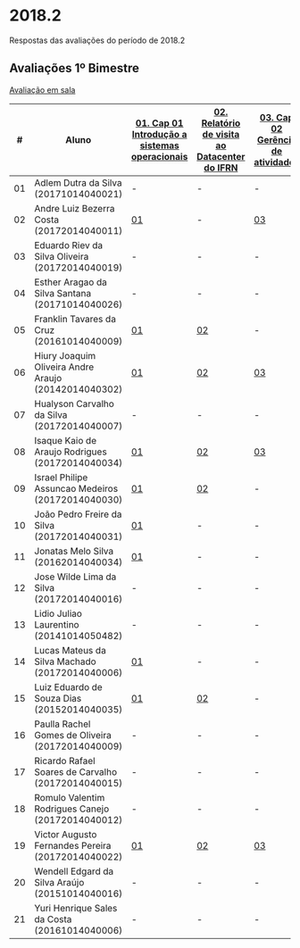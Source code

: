 # 2018.2
Respostas das avaliações do período de 2018.2

## Avaliações 1º Bimestre

[Avaliação em sala](avaliacoes/bimestre-01-avaliacao-01.pdf)

| #   | Aluno                                                | [01. Cap 01 Introdução a sistemas operacionais](https://sistemas-operacionais.github.io/exams/#-01-cap-01-introdução-a-sistemas-operacionais) | [02. Relatório de visita ao Datacenter do IFRN](https://sistemas-operacionais.github.io/exams/#-02-relatório-de-visita-ao-datacenter-do-ifrn) | [03. Cap 02 Gerência de atividades](https://sistemas-operacionais.github.io/exams/#-03-cap-02-gerência-de-atividades) | [04. Cap 04 Coordenação entre tarefas](https://sistemas-operacionais.github.io/exams/#-04-cap-04-coordenação-entre-tarefas-demonstração-de-erro-com-semáforo) | [05. Publicar imagem jdk no hub.docker.com](https://sistemas-operacionais.github.io/exams/#-05-publicar-imagem-jdk-no-hubdockercom) | [06. Cap 04 Coordenação entre tarefas](https://sistemas-operacionais.github.io/exams/#-06-cap-04-coordenação-entre-tarefas) | 07. Publicar imagem do banco e app web no hub.docker.com |
| --- | ---------------------------------------------------- | --------------------------------------------------------------------------------------------------------------------------------------------- | --------------------------------------------------------------------------------------------------------------------------------------------- | --------------------------------------------------------------------------------------------------------------------- | ------------------------------------------------------------------------------------------------------------------------------------------------------------- | ----------------------------------------------------------------------------------------------------------------------------------- | --------------------------------------------------------------------------------------------------------------------------- | -------------------------------------------------------- |
| 01  | Adlem Dutra da Silva (20171014040021)                | -                                                                                                                                             | -                                                                                                                                             | -                                                                                                                     | -                                                                                                                                                             | -                                                                                                                                   | -                                                                                                                           | -                                                        |
| 02  | Andre Luiz Bezerra Costa (20172014040011)            | [01](20172014040011/avaliacao-01.pdf)                                                                                                         | -                                                                                                                                             | [03](20172014040011/avaliacao-03.pdf)                                                                                 | -                                                                                                                                                             | -                                                                                                                                   | -                                                                                                                           | -                                                        |
| 03  | Eduardo Riev da Silva Oliveira (20172014040019)      | -                                                                                                                                             | -                                                                                                                                             | -                                                                                                                     | -                                                                                                                                                             | -                                                                                                                                   | -                                                                                                                           | -                                                        |
| 04  | Esther Aragao da Silva Santana (20171014040026)      | -                                                                                                                                             | -                                                                                                                                             | -                                                                                                                     | -                                                                                                                                                             | -                                                                                                                                   | -                                                                                                                           | -                                                        |
| 05  | Franklin Tavares da Cruz (20161014040009)            | [01](20161014040009/avaliacao-01.pdf)                                                                                                         | [02](20161014040009/avaliacao-02.pdf)                                                                                                         | -                                                                                                                     | -                                                                                                                                                             | -                                                                                                                                   | -                                                                                                                           | -                                                        |
| 06  | Hiury Joaquim Oliveira Andre Araujo (20142014040302) | [01](20142014040302/avaliacao-01)                                                                                                             | [02](20142014040302/arquivos/avaliacao-02.pdf)                                                                                                | [03](20142014040302/avaliacao-03)                                                                                     | -                                                                                                                                                             | [05](https://hub.docker.com/r/hiuryo1996/docker-java/)                                                                              | -                                                                                                                           | -                                                        |
| 07  | Hualyson Carvalho da Silva (20172014040007)          | -                                                                                                                                             | -                                                                                                                                             | -                                                                                                                     | -                                                                                                                                                             | -                                                                                                                                   | -                                                                                                                           | -                                                        |
| 08  | Isaque Kaio de Araujo Rodrigues (20172014040034)     | [01](20172014040034/avaliacao-01.pdf)                                                                                                         | [02](20172014040034/avaliacao-02.pdf)                                                                                                         | [03](20172014040034/avaliacao-03.pdf)                                                                                 | -                                                                                                                                                             | -                                                                                                                                   | -                                                                                                                           | -                                                        |
| 09  | Israel Philipe Assuncao Medeiros (20172014040030)    | [01](20172014040030/avaliacao-01.pdf)                                                                                                         | [02](20172014040030/avaliacao-02.pdf)                                                                                                         | -                                                                                                                     | -                                                                                                                                                             | [05](https://hub.docker.com/r/israelphilipe/jdk/)                                                                                   | -                                                                                                                           | -                                                        |
| 10  | João Pedro Freire da Silva (20172014040031)          | [01](20172014040031/avaliacao-01.pdf)                                                                                                         | -                                                                                                                                             | -                                                                                                                     | -                                                                                                                                                             | -                                                                                                                                   | -                                                                                                                           | -                                                        |
| 11  | Jonatas Melo Silva (20162014040034)                  | [01](20162014040034/avaliacao-01.pdf)                                                                                                         | -                                                                                                                                             | -                                                                                                                     | -                                                                                                                                                             | -                                                                                                                                   | -                                                                                                                           | -                                                        |
| 12  | Jose Wilde Lima da Silva (20172014040016)            | -                                                                                                                                             | -                                                                                                                                             | -                                                                                                                     | -                                                                                                                                                             | -                                                                                                                                   | -                                                                                                                           | -                                                        |
| 13  | Lidio Juliao Laurentino (20141014050482)             | -                                                                                                                                             | -                                                                                                                                             | -                                                                                                                     | -                                                                                                                                                             | -                                                                                                                                   | -                                                                                                                           | -                                                        |
| 14  | Lucas Mateus da Silva Machado (20172014040006)       | [01](20172014040006/avaliacao-01.pdf)                                                                                                         | -                                                                                                                                             | -                                                                                                                     | -                                                                                                                                                             | -                                                                                                                                   | -                                                                                                                           | -                                                        |
| 15  | Luiz Eduardo de Souza Dias (20152014040035)          | [01](20152014040035/avaliacao-01.md)                                                                                                          | [02](20152014040035/avaliacao-02.md)                                                                                                          | -                                                                                                                     | -                                                                                                                                                             | -                                                                                                                                   | -                                                                                                                           | -                                                        |
| 16  | Paulla Rachel Gomes de Oliveira (20172014040009)     | -                                                                                                                                             | -                                                                                                                                             | -                                                                                                                     | -                                                                                                                                                             | -                                                                                                                                   | -                                                                                                                           | -                                                        |
| 17  | Ricardo Rafael Soares de Carvalho (20172014040015)   | -                                                                                                                                             | -                                                                                                                                             | -                                                                                                                     | -                                                                                                                                                             | -                                                                                                                                   | -                                                                                                                           | -                                                        |
| 18  | Romulo Valentim Rodrigues Canejo (20172014040012)    | -                                                                                                                                             | -                                                                                                                                             | -                                                                                                                     | -                                                                                                                                                             | -                                                                                                                                   | -                                                                                                                           | -                                                        |
| 19  | Victor Augusto Fernandes Pereira (20172014040022)    | [01](20172014040022/avaliacao-01.pdf)                                                                                                         | [02](20172014040022/avaliacao-02.pdf)                                                                                                         | [03](20172014040022/avaliacao-03.pdf)                                                                                 | -                                                                                                                                                             | [05](https://hub.docker.com/r/victoraugusto94/20172014040022-docker-jdk/)                                                           | -                                                                                                                           | -                                                        |
| 20  | Wendell Edgard da Silva Araújo (20151014040016)      | -                                                                                                                                             | -                                                                                                                                             | -                                                                                                                     | -                                                                                                                                                             | -                                                                                                                                   | -                                                                                                                           | -                                                        |
| 21  | Yuri Henrique Sales da Costa (20161014040006)        | -                                                                                                                                             | -                                                                                                                                             | -                                                                                                                     | -                                                                                                                                                             | -                                                                                                                                   | -                                                                                                                           | -                                                        |